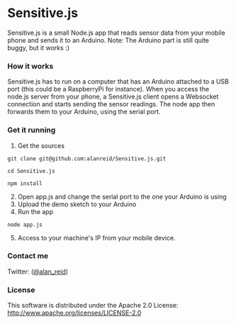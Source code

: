 Sensitive.js
============

Sensitive.js is a small Node.js app that reads sensor data from your mobile phone and sends it to an Arduino.
Note: The Arduino part is still quite buggy, but it works :)

### How it works
Sensitive.js has to run on a computer that has an Arduino attached to a USB port (this could be a RaspberryPi for instance).
When you access the node.js server from your phone, a Sensitive.js client opens a Websocket connection and starts sending the sensor readings. The node app then forwards them to your Arduino, using the serial port.

### Get it running
1. Get the sources
```
git clone git@github.com:alanreid/Sensitive.js.git 

cd Sensitive.js

npm install

```
2. Open app.js and change the serial port to the one your Arduino is using
3. Upload the demo sketch to your Arduino
4. Run the app
```
node app.js
```
5. Access to your machine's IP from your mobile device.

### Contact me
Twitter: ([@alan_reid](http://twitter.com/alan_reid))

### License
This software is distributed under the Apache 2.0 License: http://www.apache.org/licenses/LICENSE-2.0